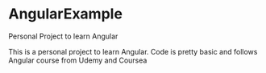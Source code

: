 # AngularExample
Personal Project to learn Angular


This is a personal project to learn Angular. Code is pretty basic and follows Angular course from Udemy and Coursea
